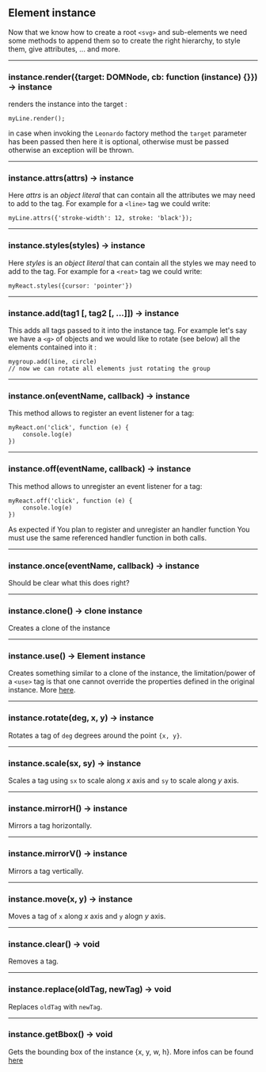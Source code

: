 ## Element instance  

Now that we know how to create a root `<svg>` and sub-elements we need some methods to append them so to create the right hierarchy, to style them, give attributes, ... and more.

---  
### instance.render({target: DOMNode, cb: function (instance) {}}) -> instance

renders the instance into the target :
```
myLine.render();
```  

in case when invoking the `Leonardo` factory method the `target` parameter has been passed then here it is optional, otherwise must be passed otherwise an exception will be thrown. 

---

### instance.attrs(attrs) -> instance

Here _attrs_ is an _object literal_ that can contain all the attributes we may need to add to the tag. For example for a `<line>` tag we could write:
```
myLine.attrs({'stroke-width': 12, stroke: 'black'});
```
---
### instance.styles(styles) -> instance  

Here _styles_ is an _object literal_ that can contain all the styles we may need to add to the tag. For example for a `<reat>` tag we could write:
```
myReact.styles({cursor: 'pointer'})
```
---
### instance.add(tag1 [, tag2 [, ...]]) -> instance  

This adds all tags passed to it into the instance tag. For example let's say we have a `<g>` of objects and we would like to rotate (see below) all the elements contained into it :
```
mygroup.add(line, circle)
// now we can rotate all elements just rotating the group
```
---
### instance.on(eventName, callback) -> instance  

This method allows to register an event listener for a tag:
```
myReact.on('click', function (e) {
    console.log(e)
})
```
---
### instance.off(eventName, callback) -> instance  

This method allows to unregister an event listener for a tag:
```
myReact.off('click', function (e) {
    console.log(e)
})
```
As expected if You plan to register and unregister an handler function You must use the same referenced handler function in both calls.

---

### instance.once(eventName, callback) -> instance  

Should be clear what this does right?

---

### instance.clone() -> clone instance  

Creates a clone of the instance


---

### instance.use() -> <use> Element instance  

Creates something similar to a clone of the instance, the limitation/power of a `<use>` tag is that one cannot override the properties defined in the original instance. More [here](https://developer.mozilla.org/en-US/docs/Web/SVG/Element/use).


---

### instance.rotate(deg, x, y) -> instance  

Rotates a tag of `deg` degrees around the point `{x, y}`.

---

### instance.scale(sx, sy) -> instance  

Scales a tag using `sx` to scale along _x_ axis and `sy` to scale along _y_ axis.

---

### instance.mirrorH() -> instance  

Mirrors a tag horizontally.

---

### instance.mirrorV() -> instance  

Mirrors a tag vertically.

---

### instance.move(x, y) -> instance  

Moves a tag of `x` along _x_ axis and `y` alogn _y_ axis. 


---

### instance.clear() -> void

Removes a tag.

---

### instance.replace(oldTag, newTag) -> void

Replaces `oldTag` with `newTag`.

---

### instance.getBbox() -> void

Gets the bounding box of the instance {x, y, w, h}. More infos can be found [here](https://developer.mozilla.org/en-US/docs/Web/API/SVGGraphicsElement/getBBox)




